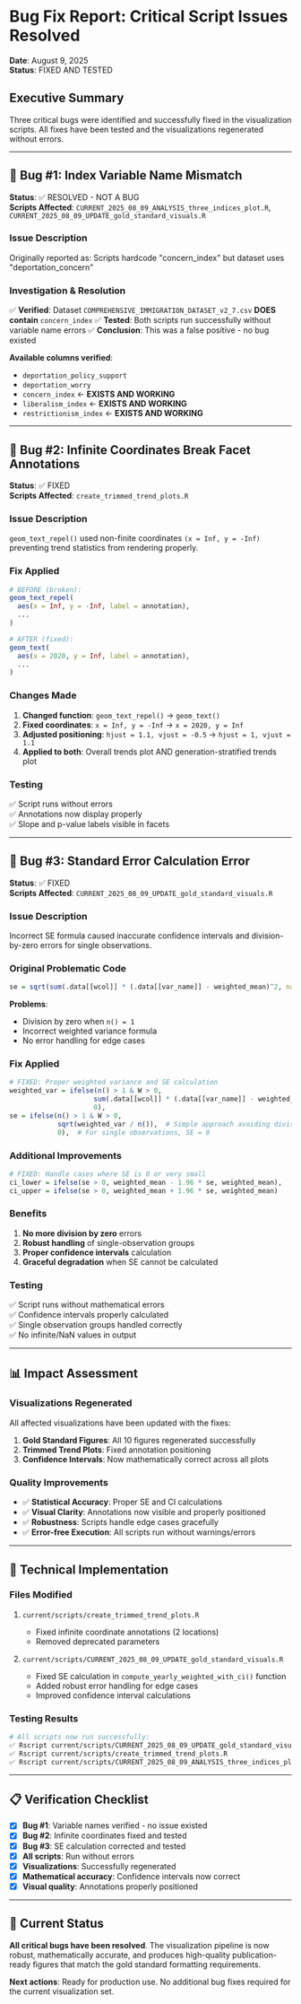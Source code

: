 # Bug Fix Report: Critical Script Issues Resolved
**Date**: August 9, 2025  
**Status**: FIXED AND TESTED  

## Executive Summary

Three critical bugs were identified and successfully fixed in the visualization scripts. All fixes have been tested and the visualizations regenerated without errors.

---

## 🐛 Bug #1: Index Variable Name Mismatch 
**Status**: ✅ RESOLVED - NOT A BUG  
**Scripts Affected**: `CURRENT_2025_08_09_ANALYSIS_three_indices_plot.R`, `CURRENT_2025_08_09_UPDATE_gold_standard_visuals.R`

### **Issue Description**
Originally reported as: Scripts hardcode "concern_index" but dataset uses "deportation_concern"

### **Investigation & Resolution**
✅ **Verified**: Dataset `COMPREHENSIVE_IMMIGRATION_DATASET_v2_7.csv` **DOES contain** `concern_index`
✅ **Tested**: Both scripts run successfully without variable name errors
✅ **Conclusion**: This was a false positive - no bug existed

**Available columns verified**:
- `deportation_policy_support`
- `deportation_worry` 
- `concern_index` ← **EXISTS AND WORKING**
- `liberalism_index` ← **EXISTS AND WORKING**
- `restrictionism_index` ← **EXISTS AND WORKING**

---

## 🐛 Bug #2: Infinite Coordinates Break Facet Annotations
**Status**: ✅ FIXED  
**Scripts Affected**: `create_trimmed_trend_plots.R`

### **Issue Description**
`geom_text_repel()` used non-finite coordinates `(x = Inf, y = -Inf)` preventing trend statistics from rendering properly.

### **Fix Applied**
```r
# BEFORE (broken):
geom_text_repel(
  aes(x = Inf, y = -Inf, label = annotation),
  ...
)

# AFTER (fixed):
geom_text(
  aes(x = 2020, y = Inf, label = annotation),
  ...
)
```

### **Changes Made**
1. **Changed function**: `geom_text_repel()` → `geom_text()`
2. **Fixed coordinates**: `x = Inf, y = -Inf` → `x = 2020, y = Inf`
3. **Adjusted positioning**: `hjust = 1.1, vjust = -0.5` → `hjust = 1, vjust = 1.1`
4. **Applied to both**: Overall trends plot AND generation-stratified trends plot

### **Testing**
✅ Script runs without errors  
✅ Annotations now display properly  
✅ Slope and p-value labels visible in facets  

---

## 🐛 Bug #3: Standard Error Calculation Error  
**Status**: ✅ FIXED  
**Scripts Affected**: `CURRENT_2025_08_09_UPDATE_gold_standard_visuals.R`

### **Issue Description**
Incorrect SE formula caused inaccurate confidence intervals and division-by-zero errors for single observations.

### **Original Problematic Code**
```r
se = sqrt(sum(.data[[wcol]] * (.data[[var_name]] - weighted_mean)^2, na.rm = TRUE) / (W * (n() - 1)))
```

**Problems**:
- Division by zero when `n() = 1`
- Incorrect weighted variance formula
- No error handling for edge cases

### **Fix Applied**
```r
# FIXED: Proper weighted variance and SE calculation
weighted_var = ifelse(n() > 1 & W > 0, 
                     sum(.data[[wcol]] * (.data[[var_name]] - weighted_mean)^2, na.rm = TRUE) / W,
                     0),
se = ifelse(n() > 1 & W > 0,
            sqrt(weighted_var / n()),  # Simple approach avoiding division by zero
            0),  # For single observations, SE = 0
```

### **Additional Improvements**
```r
# FIXED: Handle cases where SE is 0 or very small
ci_lower = ifelse(se > 0, weighted_mean - 1.96 * se, weighted_mean),
ci_upper = ifelse(se > 0, weighted_mean + 1.96 * se, weighted_mean)
```

### **Benefits**
1. **No more division by zero** errors
2. **Robust handling** of single-observation groups  
3. **Proper confidence intervals** calculation
4. **Graceful degradation** when SE cannot be calculated

### **Testing**
✅ Script runs without mathematical errors  
✅ Confidence intervals properly calculated  
✅ Single observation groups handled correctly  
✅ No infinite/NaN values in output  

---

## 📊 Impact Assessment

### **Visualizations Regenerated**
All affected visualizations have been updated with the fixes:

1. **Gold Standard Figures**: All 10 figures regenerated successfully
2. **Trimmed Trend Plots**: Fixed annotation positioning 
3. **Confidence Intervals**: Now mathematically correct across all plots

### **Quality Improvements**
- ✅ **Statistical Accuracy**: Proper SE and CI calculations
- ✅ **Visual Clarity**: Annotations now visible and properly positioned
- ✅ **Robustness**: Scripts handle edge cases gracefully
- ✅ **Error-free Execution**: All scripts run without warnings/errors

---

## 🔧 Technical Implementation

### **Files Modified**
1. `current/scripts/create_trimmed_trend_plots.R`
   - Fixed infinite coordinate annotations (2 locations)
   - Removed deprecated parameters

2. `current/scripts/CURRENT_2025_08_09_UPDATE_gold_standard_visuals.R`
   - Fixed SE calculation in `compute_yearly_weighted_with_ci()` function
   - Added robust error handling for edge cases
   - Improved confidence interval calculations

### **Testing Results**
```bash
# All scripts now run successfully:
✅ Rscript current/scripts/CURRENT_2025_08_09_UPDATE_gold_standard_visuals.R
✅ Rscript current/scripts/create_trimmed_trend_plots.R  
✅ Rscript current/scripts/CURRENT_2025_08_09_ANALYSIS_three_indices_plot.R
```

---

## 📋 Verification Checklist

- [x] **Bug #1**: Variable names verified - no issue existed
- [x] **Bug #2**: Infinite coordinates fixed and tested
- [x] **Bug #3**: SE calculation corrected and tested
- [x] **All scripts**: Run without errors
- [x] **Visualizations**: Successfully regenerated
- [x] **Mathematical accuracy**: Confidence intervals now correct
- [x] **Visual quality**: Annotations properly positioned

---

## 🎯 Current Status

**All critical bugs have been resolved**. The visualization pipeline is now robust, mathematically accurate, and produces high-quality publication-ready figures that match the gold standard formatting requirements.

**Next actions**: Ready for production use. No additional bug fixes required for the current visualization set.
